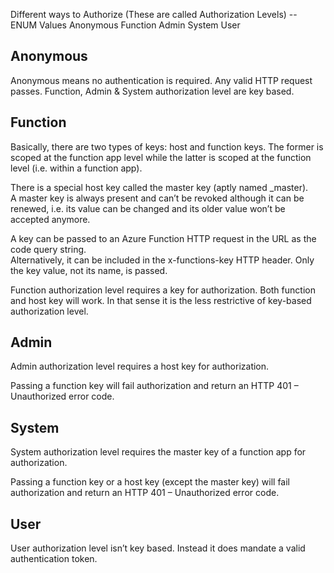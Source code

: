 Different ways to Authorize (These are called Authorization Levels) -- ENUM Values
Anonymous
Function
Admin
System
User

<h2>Anonymous</h2>
Anonymous means no authentication is required.  Any valid HTTP request passes. Function, 
Admin & System authorization level are key based.


<h2>Function</h2>
Basically, there are two types of keys:  host and function keys.  
The former is scoped at the function app level while the latter is scoped at the function level (i.e. within a function app).

There is a special host key called the master key (aptly named _master).  
A master key is always present and can’t be revoked although it can be renewed, 
i.e. its value can be changed and its older value won’t be accepted anymore.

A key can be passed to an Azure Function HTTP request in the URL as the code query string.  
Alternatively, it can be included in the x-functions-key HTTP header. 
Only the key value, not its name, is passed.

Function authorization level requires a key for authorization.
Both function and host key will work.
In that sense it is the less restrictive of key-based authorization level.


<h2>Admin </h2>
Admin authorization level requires a host key for authorization.

Passing a function key will fail authorization and return an HTTP 401 – Unauthorized error code.

<h2>System </h2>
System authorization level requires the master key of a function app for authorization.

Passing a function key or a host key (except the master key) will fail authorization and return an HTTP 401 – Unauthorized error code.

<h2>User</h2>
User authorization level isn’t key based.  Instead it does mandate a valid authentication token.
